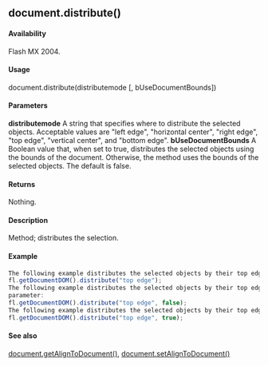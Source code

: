## document.distribute()

#### Availability

Flash MX 2004.

#### Usage

document.distribute(distributemode \[, bUseDocumentBounds\])

#### Parameters

**distributemode** A string that specifies where to distribute the selected objects. Acceptable values are "left edge", "horizontal center", "right edge", "top edge", "vertical center", and "bottom edge".
**bUseDocumentBounds** A Boolean value that, when set to true, distributes the selected objects using the bounds of the document. Otherwise, the method uses the bounds of the selected objects. The default is false.

#### Returns

Nothing.

#### Description

Method; distributes the selection.

#### Example

```javascript
The following example distributes the selected objects by their top edges:
fl.getDocumentDOM().distribute("top edge");
The following example distributes the selected objects by their top edges and expressly sets the *bUseDcoumentBounds*
parameter:
fl.getDocumentDOM().distribute("top edge", false);
The following example distributes the selected objects by their top edges, using the bounds of the document:
fl.getDocumentDOM().distribute("top edge", true);

```
#### See also

[document.getAlignToDocument()](#!AdobeDocs/developers-animatesdk-docs/master/Document_object/docume72.md), [document.setAlignToDocument()](#!AdobeDocs/developers-animatesdk-docs/master/Document_object/docum450.md)
